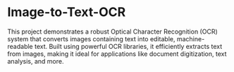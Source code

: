 # Image-to-Text-OCR
This project demonstrates a robust Optical Character Recognition (OCR) system that converts images containing text into editable, machine-readable text. Built using powerful OCR libraries, it efficiently extracts text from images, making it ideal for applications like document digitization, text analysis, and more.  
